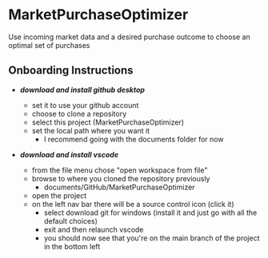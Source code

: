 # MarketPurchaseOptimizer
Use incoming market data and a desired purchase outcome to choose an optimal set of purchases

## Onboarding Instructions
- ***download and install github desktop***
  - set it to use your github account
  - choose to clone a repository
  - select this project (MarketPurchaseOptimizer)
  - set the local path where you want it
    - I recommend going with the documents folder for now

- ***download and install vscode***
  - from the file menu chose "open workspace from file"
  - browse to where you cloned the repository previously
    - documents/GitHub/MarketPurchaseOptimizer
  - open the project
  - on the left nav bar there will be a source control icon (click it)
    - select download git for windows (install it and just go with all the default choices)
    - exit and then relaunch vscode
    - you should now see that you're on the main branch of the project in the bottom left
